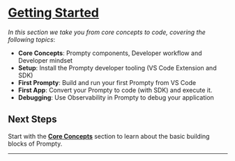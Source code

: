 # [Getting Started](https://www.prompty.ai/docs/getting-started) 

_In this section we take you from core concepts to code, covering the following topics_:

- **Core Concepts**: Prompty components, Developer workflow and Developer mindset
- **Setup**: Install the Prompty developer tooling (VS Code Extension and SDK)
- **First Prompty**: Build and run your first Prompty from VS Code
- **First App**: Convert your Prompty to code (with SDK) and execute it.
- **Debugging**: Use Observability in Prompty to debug your application



## Next Steps

Start with the **[Core Concepts](/docs/getting-started/concepts)** section to learn about the basic building blocks of Prompty.


---